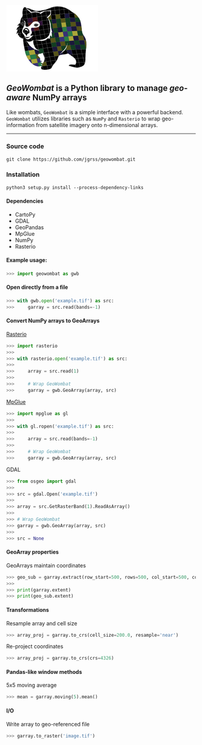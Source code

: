 ![](wombat.png)

## *GeoWombat* is a Python library to manage _geo-aware_ NumPy arrays

Like wombats, `GeoWombat` is a simple interface with a powerful backend. `GeoWombat` utilizes libraries such as `NumPy` 
and `Rasterio` to wrap geo-information from satellite imagery onto n-dimensional arrays.

---

### Source code

```
git clone https://github.com/jgrss/geowombat.git
```

### Installation

```
python3 setup.py install --process-dependency-links
```

#### Dependencies

- CartoPy
- GDAL
- GeoPandas
- MpGlue
- NumPy
- Rasterio

#### Example usage:

```python
>>> import geowombat as gwb
```

#### Open directly from a file

```python
>>> with gwb.open('example.tif') as src:
>>>     garray = src.read(bands=-1)
```

#### Convert NumPy arrays to GeoArrays

[Rasterio](https://github.com/mapbox/rasterio)

```python
>>> import rasterio
>>>
>>> with rasterio.open('example.tif') as src:
>>>
>>>     array = src.read(1)
>>>
>>>     # Wrap GeoWombat
>>>     garray = gwb.GeoArray(array, src)
```

[MpGlue](https://github.com/jgrss/mpglue)

```python
>>> import mpglue as gl
>>>
>>> with gl.ropen('example.tif') as src:
>>>
>>>     array = src.read(bands=-1)
>>>
>>>     # Wrap GeoWombat
>>>     garray = gwb.GeoArray(array, src)
```

GDAL

```python
>>> from osgeo import gdal
>>>
>>> src = gdal.Open('example.tif')
>>>
>>> array = src.GetRasterBand(1).ReadAsArray()
>>>
>>> # Wrap GeoWombat
>>> garray = gwb.GeoArray(array, src)
>>>
>>> src = None
```

#### GeoArray properties

GeoArrays maintain coordinates

```python
>>> geo_sub = garray.extract(row_start=500, rows=500, col_start=500, cols=200)  
>>>
>>> print(garray.extent)
>>> print(geo_sub.extent)
```

#### Transformations

Resample array and cell size

```python
>>> array_proj = garray.to_crs(cell_size=200.0, resample='near')
```

Re-project coordinates

```python
>>> array_proj = garray.to_crs(crs=4326)
```

#### Pandas-like window methods

5x5 moving average

```python
>>> mean = garray.moving(5).mean()
```

#### I/O

Write array to geo-referenced file

```python
>>> garray.to_raster('image.tif')
```
